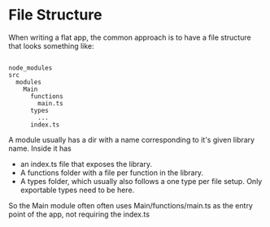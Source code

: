 # File Structure

When writing a flat app, the common approach is to have a file structure that looks something like:

```

node_modules
src
  modules
    Main
      functions
        main.ts
      types
        ...
      index.ts

```

A module usually has a dir with a name corresponding to it's given library name.
Inside it has
- an index.ts file that exposes the library.
- A functions folder with a file per function in the library.
- A types folder, which usually also follows a one type per file setup. Only exportable types need to be here.

So the Main module often often uses Main/functions/main.ts as the entry point of the app, not requiring the index.ts
